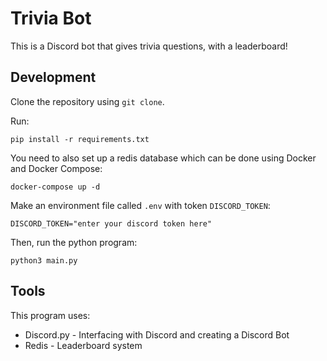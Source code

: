 # Trivia Bot
This is a Discord bot that gives trivia questions, with a leaderboard!

## Development
Clone the repository using `git clone`.

Run:
```
pip install -r requirements.txt
```

You need to also set up a redis database which can be done using Docker and Docker Compose:
```
docker-compose up -d
```

Make an environment file called `.env` with token `DISCORD_TOKEN`:
```
DISCORD_TOKEN="enter your discord token here"
```

Then, run the python program:
```
python3 main.py
```

## Tools
This program uses:

* Discord.py - Interfacing with Discord and creating a Discord Bot
* Redis - Leaderboard system
